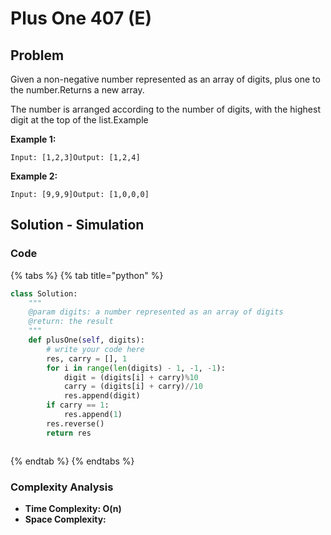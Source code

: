 # Plus One 407 \(E\)

## Problem

Given a non-negative number represented as an array of digits, plus one to the number.Returns a new array.

The number is arranged according to the number of digits, with the highest digit at the top of the list.Example

**Example 1:**

```text
Input: [1,2,3]Output: [1,2,4]
```

**Example 2:**

```text
Input: [9,9,9]Output: [1,0,0,0]
```

## Solution - Simulation

### Code

{% tabs %}
{% tab title="python" %}
```python
class Solution:
    """
    @param digits: a number represented as an array of digits
    @return: the result
    """
    def plusOne(self, digits):
        # write your code here
        res, carry = [], 1
        for i in range(len(digits) - 1, -1, -1):
            digit = (digits[i] + carry)%10
            carry = (digits[i] + carry)//10
            res.append(digit)
        if carry == 1:
            res.append(1)
        res.reverse()
        return res



```
{% endtab %}
{% endtabs %}

### Complexity Analysis

* **Time Complexity: O\(n\)**
* **Space Complexity:**


